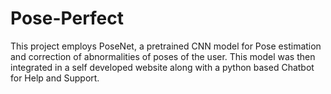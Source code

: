 # Pose-Perfect
This project employs PoseNet, a pretrained CNN model for Pose estimation and correction of abnormalities of poses of the user. This model was then integrated in a self developed website along with a python based Chatbot for Help and Support.
